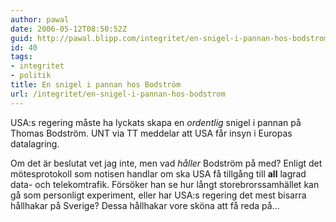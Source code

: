 ```yaml
---
author: pawal
date: 2006-05-12T08:50:52Z
guid: http://pawal.blipp.com/integritet/en-snigel-i-pannan-hos-bodstrom
id: 40
tags:
- integritet
- politik
title: En snigel i pannan hos Bodström
url: /integritet/en-snigel-i-pannan-hos-bodstrom
---
```


USA:s regering måste ha lyckats skapa en <em>ordentlig</em> snigel i
pannan på Thomas Bodström. UNT via TT meddelar att <a
xhref="http://www2.unt.se/avd/1,1786,MC=1-AV_ID=497500,00.html">USA får insyn i Europas datalagring</a>.

Om det är beslutat vet jag inte, men vad *håller* Bodström på med?
Enligt det mötesprotokoll som notisen handlar om ska USA få tillgång
till **all** lagrad data- och telekomtrafik. Försöker han se hur långt
storebrorssamhället kan gå som personligt experiment, eller har USA:s
regering det mest bisarra hållhakar på Sverige? Dessa hållhakar vore
sköna att få reda på...